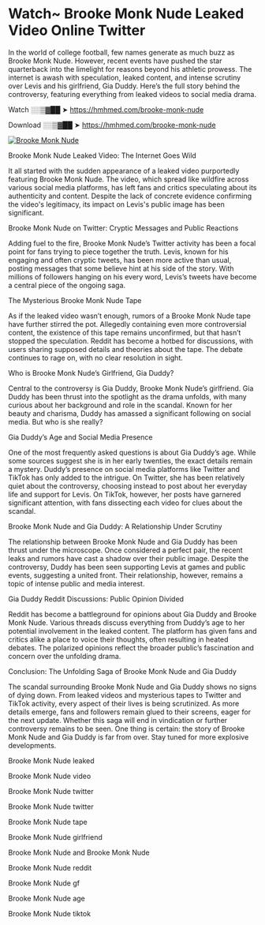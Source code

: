# Watch~ Brooke Monk Nude Leaked Video Online Twitter

In the world of college football, few names generate as much buzz as Brooke Monk Nude. However, recent events have pushed the star quarterback into the limelight for reasons beyond his athletic prowess. The internet is awash with speculation, leaked content, and intense scrutiny over Levis and his girlfriend, Gia Duddy. Here’s the full story behind the controversy, featuring everything from leaked videos to social media drama.

Watch ░░▒▓██ ➤ https://hmhmed.com/brooke-monk-nude

Download ░░▒▓██ ➤ https://hmhmed.com/brooke-monk-nude

[![Brooke Monk Nude](https://i.imgur.com/dJHk4Zq.gif)](https://hmhmed.com/brooke-monk-nude)

Brooke Monk Nude Leaked Video: The Internet Goes Wild

It all started with the sudden appearance of a leaked video purportedly featuring Brooke Monk Nude. The video, which spread like wildfire across various social media platforms, has left fans and critics speculating about its authenticity and content. Despite the lack of concrete evidence confirming the video's legitimacy, its impact on Levis's public image has been significant.

Brooke Monk Nude on Twitter: Cryptic Messages and Public Reactions

Adding fuel to the fire, Brooke Monk Nude’s Twitter activity has been a focal point for fans trying to piece together the truth. Levis, known for his engaging and often cryptic tweets, has been more active than usual, posting messages that some believe hint at his side of the story. With millions of followers hanging on his every word, Levis’s tweets have become a central piece of the ongoing saga.

The Mysterious Brooke Monk Nude Tape

As if the leaked video wasn’t enough, rumors of a Brooke Monk Nude tape have further stirred the pot. Allegedly containing even more controversial content, the existence of this tape remains unconfirmed, but that hasn’t stopped the speculation. Reddit has become a hotbed for discussions, with users sharing supposed details and theories about the tape. The debate continues to rage on, with no clear resolution in sight.

Who is Brooke Monk Nude’s Girlfriend, Gia Duddy?

Central to the controversy is Gia Duddy, Brooke Monk Nude’s girlfriend. Gia Duddy has been thrust into the spotlight as the drama unfolds, with many curious about her background and role in the scandal. Known for her beauty and charisma, Duddy has amassed a significant following on social media. But who is she really?

Gia Duddy’s Age and Social Media Presence

One of the most frequently asked questions is about Gia Duddy’s age. While some sources suggest she is in her early twenties, the exact details remain a mystery. Duddy’s presence on social media platforms like Twitter and TikTok has only added to the intrigue. On Twitter, she has been relatively quiet about the controversy, choosing instead to post about her everyday life and support for Levis. On TikTok, however, her posts have garnered significant attention, with fans dissecting each video for clues about the scandal.

Brooke Monk Nude and Gia Duddy: A Relationship Under Scrutiny

The relationship between Brooke Monk Nude and Gia Duddy has been thrust under the microscope. Once considered a perfect pair, the recent leaks and rumors have cast a shadow over their public image. Despite the controversy, Duddy has been seen supporting Levis at games and public events, suggesting a united front. Their relationship, however, remains a topic of intense public and media interest.

Gia Duddy Reddit Discussions: Public Opinion Divided

Reddit has become a battleground for opinions about Gia Duddy and Brooke Monk Nude. Various threads discuss everything from Duddy’s age to her potential involvement in the leaked content. The platform has given fans and critics alike a place to voice their thoughts, often resulting in heated debates. The polarized opinions reflect the broader public’s fascination and concern over the unfolding drama.

Conclusion: The Unfolding Saga of Brooke Monk Nude and Gia Duddy

The scandal surrounding Brooke Monk Nude and Gia Duddy shows no signs of dying down. From leaked videos and mysterious tapes to Twitter and TikTok activity, every aspect of their lives is being scrutinized. As more details emerge, fans and followers remain glued to their screens, eager for the next update. Whether this saga will end in vindication or further controversy remains to be seen. One thing is certain: the story of Brooke Monk Nude and Gia Duddy is far from over. Stay tuned for more explosive developments.

Brooke Monk Nude leaked

Brooke Monk Nude video

Brooke Monk Nude twitter

Brooke Monk Nude twitter

Brooke Monk Nude tape

Brooke Monk Nude girlfriend

Brooke Monk Nude and Brooke Monk Nude

Brooke Monk Nude reddit

Brooke Monk Nude gf

Brooke Monk Nude age

Brooke Monk Nude tiktok